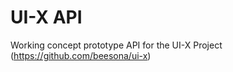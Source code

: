 UI-X API
============================================

Working concept prototype API for the UI-X Project (https://github.com/beesona/ui-x)